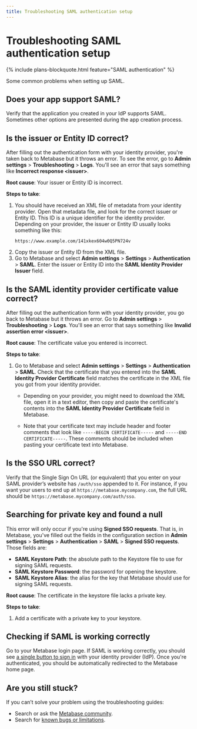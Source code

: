 ```yaml
---
title: Troubleshooting SAML authentication setup
---
```


# Troubleshooting SAML authentication setup

{% include plans-blockquote.html feature="SAML authentication" %}

Some common problems when setting up SAML.

## Does your app support SAML?

Verify that the application you created in your IdP supports SAML. Sometimes other options are presented during the app creation process.

## Is the issuer or Entity ID correct?

After filling out the authentication form with your identity provider, you're taken back to Metabase but it throws an error. To see the error, go to **Admin settings** > **Troubleshooting** > **Logs**. You'll see an error that says something like **Incorrect response <issuer\>**.

**Root cause**: Your issuer or Entity ID is incorrect.

**Steps to take**:

1. You should have received an XML file of metadata from your identity provider. Open that metadata file, and look for the correct issuer or Entity ID. This ID is a unique identifier for the identity provider. Depending on your provider, the issuer or Entity ID usually looks something like this:
   ```
   https://www.example.com/141xkex604w0Q5PN724v
   ```
2. Copy the issuer or Entity ID from the XML file.
3. Go to Metabase and select **Admin settings** > **Settings** > **Authentication** > **SAML**. Enter the issuer or Entity ID into the **SAML Identity Provider Issuer** field.

## Is the SAML identity provider certificate value correct?

After filling out the authentication form with your identity provider, you go back to Metabase but it throws an error. Go to **Admin settings** > **Troubleshooting** > **Logs**. You'll see an error that says something like **Invalid assertion error <issuer\>**.

**Root cause**: The certificate value you entered is incorrect.

**Steps to take**:

1. Go to Metabase and select **Admin settings** > **Settings** > **Authentication** > **SAML**. Check that the certificate that you entered into the **SAML Identity Provider Certificate** field matches the certificate in the XML file you got from your identity provider.

   - Depending on your provider, you might need to download the XML file, open it in a text editor, then copy and paste the certificate's contents into the **SAML Identity Provider Certificate** field in Metabase.

   - Note that your certificate text may include header and footer comments that look like `-----BEGIN CERTIFICATE-----` and `-----END CERTIFICATE-----`. These comments should be included when pasting your certificate text into Metabase.

## Is the SSO URL correct?

Verify that the Single Sign On URL (or equivalent) that you enter on your SAML provider’s website has `/auth/sso` appended to it. For instance, if you want your users to end up at `https://metabase.mycompany.com`, the full URL should be `https://metabase.mycompany.com/auth/sso`.

## Searching for private key and found a null

This error will only occur if you're using **Signed SSO requests**. That is, in Metabase, you've filled out the fields in the configuration section in **Admin settings** > **Settings** > **Authentication** > **SAML** > **Signed SSO requests**. Those fields are:

- **SAML Keystore Path**: the absolute path to the Keystore file to use for signing SAML requests.
- **SAML Keystore Password**: the password for opening the keystore.
- **SAML Keystore Alias**: the alias for the key that Metabase should use for signing SAML requests.

**Root cause**: The certificate in the keystore file lacks a private key.

**Steps to take**:

1. Add a certificate with a private key to your keystore.

## Checking if SAML is working correctly

Go to your Metabase login page. If SAML is working correctly, you should see [a single button to sign in](https://www.metabase.com/glossary/sso) with your identity provider (IdP). Once you're authenticated, you should be automatically redirected to the Metabase home page.

## Are you still stuck?

If you can’t solve your problem using the troubleshooting guides:

- Search or ask the [Metabase community](https://discourse.metabase.com/).
- Search for [known bugs or limitations](./known-issues.md).
